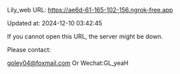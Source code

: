 Lily_web URL: https://ae6d-61-165-102-156.ngrok-free.app

Updated at: 2024-12-10 03:42:45

If you cannot open this URL, the server might be down.

Please contact: 

goley04@foxmail.com Or Wechat:GL_yeaH